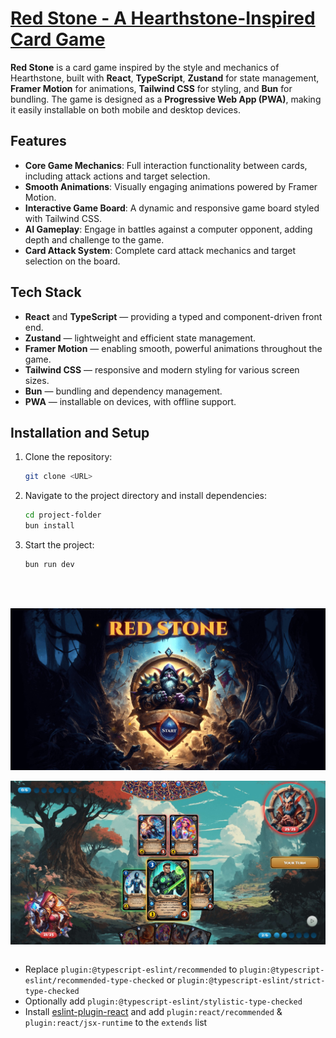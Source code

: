 # [Red Stone - A Hearthstone-Inspired Card Game](https://red-stone-game.vercel.app)

**Red Stone** is a card game inspired by the style and mechanics of Hearthstone, built with **React**, **TypeScript**, **Zustand** for state management, **Framer Motion** for animations, **Tailwind CSS** for styling, and **Bun** for bundling. The game is designed as a **Progressive Web App (PWA)**, making it easily installable on both mobile and desktop devices.

## Features
- **Core Game Mechanics**: Full interaction functionality between cards, including attack actions and target selection.
- **Smooth Animations**: Visually engaging animations powered by Framer Motion.
- **Interactive Game Board**: A dynamic and responsive game board styled with Tailwind CSS.
- **AI Gameplay**: Engage in battles against a computer opponent, adding depth and challenge to the game.
- **Card Attack System**: Complete card attack mechanics and target selection on the board.

## Tech Stack
- **React** and **TypeScript** — providing a typed and component-driven front end.
- **Zustand** — lightweight and efficient state management.
- **Framer Motion** — enabling smooth, powerful animations throughout the game.
- **Tailwind CSS** — responsive and modern styling for various screen sizes.
- **Bun** — bundling and dependency management.
- **PWA** — installable on devices, with offline support.

## Installation and Setup
1. Clone the repository:
    ```bash
    git clone <URL>
    ```
2. Navigate to the project directory and install dependencies:
    ```bash
    cd project-folder
    bun install
    ```
3. Start the project:
    ```bash
    bun run dev
    ```
<br><br/>

<img align="center" src="Print1.jpg"/>
<br><br/>
<img align="center" src="Print2.jpg"/>
<br><br/>


- Replace `plugin:@typescript-eslint/recommended` to `plugin:@typescript-eslint/recommended-type-checked` or `plugin:@typescript-eslint/strict-type-checked`
- Optionally add `plugin:@typescript-eslint/stylistic-type-checked`
- Install [eslint-plugin-react](https://github.com/jsx-eslint/eslint-plugin-react) and add `plugin:react/recommended` & `plugin:react/jsx-runtime` to the `extends` list
